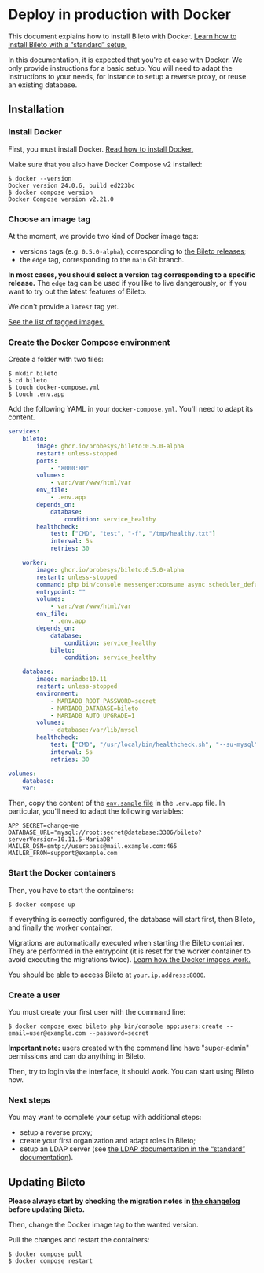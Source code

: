 # Deploy in production with Docker

This document explains how to install Bileto with Docker.
[Learn how to install Bileto with a “standard” setup.](/docs/administrators/deploy.md)

In this documentation, it is expected that you're at ease with Docker.
We only provide instructions for a basic setup.
You will need to adapt the instructions to your needs, for instance to setup a reverse proxy, or reuse an existing database.

## Installation

### Install Docker

First, you must install Docker.
[Read how to install Docker.](https://docs.docker.com/engine/install/)

Make sure that you also have Docker Compose v2 installed:

```console
$ docker --version
Docker version 24.0.6, build ed223bc
$ docker compose version
Docker Compose version v2.21.0
```

### Choose an image tag

At the moment, we provide two kind of Docker image tags:

- versions tags (e.g. `0.5.0-alpha`), corresponding to [the Bileto releases](https://github.com/Probesys/bileto/releases);
- the `edge` tag, corresponding to the `main` Git branch.

**In most cases, you should select a version tag corresponding to a specific release.**
The `edge` tag can be used if you like to live dangerously, or if you want to try out the latest features of Bileto.

We don't provide a `latest` tag yet.

[See the list of tagged images.](https://github.com/Probesys/bileto/pkgs/container/bileto)

### Create the Docker Compose environment

Create a folder with two files:

```console
$ mkdir bileto
$ cd bileto
$ touch docker-compose.yml
$ touch .env.app
```

Add the following YAML in your `docker-compose.yml`.
You'll need to adapt its content.

```yml
services:
    bileto:
        image: ghcr.io/probesys/bileto:0.5.0-alpha
        restart: unless-stopped
        ports:
            - "8000:80"
        volumes:
            - var:/var/www/html/var
        env_file:
            - .env.app
        depends_on:
            database:
                condition: service_healthy
        healthcheck:
            test: ["CMD", "test", "-f", "/tmp/healthy.txt"]
            interval: 5s
            retries: 30

    worker:
        image: ghcr.io/probesys/bileto:0.5.0-alpha
        restart: unless-stopped
        command: php bin/console messenger:consume async scheduler_default -vv
        entrypoint: ""
        volumes:
            - var:/var/www/html/var
        env_file:
            - .env.app
        depends_on:
            database:
                condition: service_healthy
            bileto:
                condition: service_healthy

    database:
        image: mariadb:10.11
        restart: unless-stopped
        environment:
            - MARIADB_ROOT_PASSWORD=secret
            - MARIADB_DATABASE=bileto
            - MARIADB_AUTO_UPGRADE=1
        volumes:
            - database:/var/lib/mysql
        healthcheck:
            test: ["CMD", "/usr/local/bin/healthcheck.sh", "--su-mysql", "--connect", "--innodb_initialized"]
            interval: 5s
            retries: 30

volumes:
    database:
    var:
```

Then, copy the content of the [`env.sample` file](/env.sample) in the `.env.app` file.
In particular, you'll need to adapt the following variables:

```dotenv
APP_SECRET=change-me
DATABASE_URL="mysql://root:secret@database:3306/bileto?serverVersion=10.11.5-MariaDB"
MAILER_DSN=smtp://user:pass@mail.example.com:465
MAILER_FROM=support@example.com
```

### Start the Docker containers

Then, you have to start the containers:

```console
$ docker compose up
```

If everything is correctly configured, the database will start first, then Bileto, and finally the worker container.

Migrations are automatically executed when starting the Bileto container.
They are performed in the entrypoint (it is reset for the worker container to avoid executing the migrations twice).
[Learn how the Docker images work.](/docs/developers/docker-images.md)

You should be able to access Bileto at `your.ip.address:8000`.

### Create a user

You must create your first user with the command line:

```console
$ docker compose exec bileto php bin/console app:users:create --email=user@example.com --password=secret
```

**Important note:** users created with the command line have "super-admin" permissions and can do anything in Bileto.

Then, try to login via the interface, it should work.
You can start using Bileto now.

### Next steps

You may want to complete your setup with additional steps:

- setup a reverse proxy;
- create your first organization and adapt roles in Bileto;
- setup an LDAP server (see [the LDAP documentation in the “standard” documentation](/docs/administrators/deploy.md)).

## Updating Bileto

**Please always start by checking the migration notes in [the changelog](/CHANGELOG.md) before updating Bileto.**

Then, change the Docker image tag to the wanted version.

Pull the changes and restart the containers:

```console
$ docker compose pull
$ docker compose restart
```
